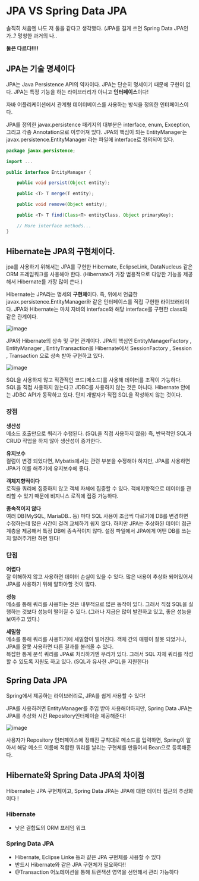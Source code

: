 # JPA VS Spring Data JPA
솔직히 처음엔 나도 저 둘을 같다고 생각했다. (JPA를 길게 쓰면 Spring Data JPA인가..? 멍청한 과거의 나..

**둘은 다르다!!!!**

## JPA는 기술 명세이다

 JPA는 Java Persistence API의 약자이다. JPA는 단순히 명세이기 때문에 구현이 없다. JPA는 특정 기능을 하는 라이브러리가 아니고 **인터페이스**이다!

 자바 어플리케이션에서 관계형 데이터베이스를 사용하는 방식을 정의한 인터페이스이다.
 
 JPA를 정의한 javax.persistence 패키지의 대부분은 interface, enum, Exception, 그리고 각종 Annotation으로 이루어져 있다. JPA의 핵심이 되는 EntityManager는 javax.persistence.EntityManager 라는 파일에 interface로 정의되어 있다.

~~~ java
package javax.persistence;

import ...

public interface EntityManager {

    public void persist(Object entity);

    public <T> T merge(T entity);

    public void remove(Object entity);

    public <T> T find(Class<T> entityClass, Object primaryKey);

    // More interface methods...
}
~~~

## Hibernate는 JPA의 구현체이다. 
jpa를 사용하기 위해서는 JPA를 구현한 Hibernate, EclipseLink, DataNucleus 같은 ORM 프레임워크를 사용해야 한다.
(Hibernate가 가장 범용적으로 다양한 기능을 제공해서 Hibernate를 가장 많이 쓴다.)

Hibernate는 JPA라는 명세의 **구현체**이다. 즉, 위에서 언급한 javax.persistence.EntityManager와 같은 인터페이스를 직접 구현한 라이브러리이다. 
JPA와 Hibernate는 마치 자바의 interface와 해당 interface를 구현한 class와 같은 관계이다. 

![image](https://user-images.githubusercontent.com/66578746/232967339-874551b7-275e-437d-b009-402052636f22.png)

JPA와 Hibernate의 상속 및 구현 관계이다.
JPA의 핵심인 EntityManagerFactory , EntityManager , EntityTransaction을
Hibernate에서 SessionFactory , Session , Transaction 으로 상속 받아 구현하고 있다.


![image](https://user-images.githubusercontent.com/66578746/232967315-c268f1ab-daa1-43ba-9142-f76cfeda99db.png)

SQL을 사용하지 않고 직관적인 코드(메소드)를 사용해 데이터를 조작이 가능하다.
SQL을 직접 사용하지 않는다고 JDBC를 사용하지 않는 것은 아니다.
Hibernate 안에는 JDBC API가 동작하고 있다. 단지 개발자가 직접 SQL을 작성하지 않는 것이다.
 
### 장점
**생산성** <br/>
메소드 호출만으로 쿼리가 수행된다. (SQL을 직접 사용하지 않음)
즉, 반복적인 SQL과 CRUD 작업을 하지 않아 생산성이 증가한다.

**유지보수**<br/>
컬럼이 변경 되었다면, Mybatis에서는 관련 부분을 수정해야 하지만, JPA를 사용하면 JPA가 이를 해주기에 유지보수에 좋다. 

**객체지향적이다**<br/>
로직을 쿼리에 집중하지 않고 객체 자체에 집중할 수 있다. 
객체지향적으로 데이터를 관리할 수 있기 때문에 비지니스 로직에 집중 가능하다.

**종속적이지 않다** <br/>
여러 DB(MySQL, MariaDB.. 등) 마다 SQL 사용이 조금씩 다르기에 DB를 변경하면 수정하는데 많은 시간이 걸려 교체하기 쉽지 않다.
하지만 JPA는 추상화된 데이터 접근 계층을 제공해서 특정 DB에 종속적이지 않다. 설정 파일에서 JPA에게 어떤 DB를 쓰는지 알려주기만 하면 된다!

### 단점

**어렵다** <br/>
잘 이해하지 않고 사용하면 데이터 손실이 있을 수 있다.
많은 내용이 추상화 되어있어서 JPA를 사용하기 위해 알하야할 것이 많다.

**성능** <br/>
메소를 통해 쿼리를 사용하는 것은 내부적으로 많은 동작이 있다. 
그래서 직접 SQL을 실행하는 것보다 성능이 떨어질 수 있다. (그러나 지금은 많이 발전하고 있고, 좋은 성능을 보여주고 있다.)

**세밀함** <br/>
메소를 통해 쿼리를 사용하기에 세밀함이 떨어진다.
객체 간의 매핑이 잘못 되었거나, JPA를 잘못 사용하면 다른 결과를 불러올 수 있다. <br/>
복잡한 통계 분석 쿼리를 JPA로 처리하기엔 무리가 있다. 
그래서 SQL 자체 쿼리를 작성할 수 있도록 지원도 하고 있다. (SQL과 유사한 JPQL을 지원한다)

## Spring Data JPA
Spring에서 제공하는 라이브러리로, JPA를 쉽게 사용할 수 있다!

JPA를 사용하려면 EntityManager를 주입 받아 사용해야하지만,
Spring Data JPA는 JPA를 추상화 시킨 Repository인터페이슬 제공해준다!

![image](https://user-images.githubusercontent.com/66578746/233225852-3465dfa5-8c32-46e1-8599-e8b68a798d1d.png)


사용자가 Repository 인터페이스에 정해진 규칙대로 메소드를 입력하면,
Spring이 알아서 해당 메소드 이름에 적합한 쿼리를 날리는 구현체를 만들어서 Bean으로 등록해준다.

## Hibernate와 Spring Data JPA의 차이점
Hibernate는 JPA 구현체이고, Spring Data JPA는 JPA에 대한 데이터 접근의 추상화이다 !

### Hibernate
- 낮은 결합도의 ORM 프레임 워크

### Spring Data JPA
- Hibernate, Eclipse Linke 등과 같은 JPA 구현체를 사용할 수 있다
- 반드시 Hibernate와 같은 JPA 구현체가 필요하다!!
- @Transaction 어노테이션을 통해 트랜잭션 영역을 선언해서 관리 가능하다
